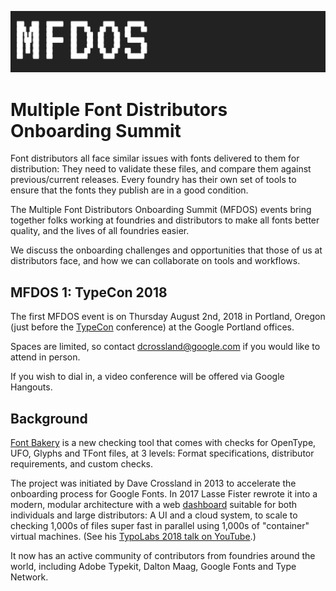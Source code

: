 ![MFDOS](logo.png)

# Multiple Font Distributors Onboarding Summit

Font distributors all face similar issues with fonts delivered to them for distribution:
They need to validate these files, and compare them against previous/current releases.
Every foundry has their own set of tools to ensure that the fonts they publish are in a good condition. 

The Multiple Font Distributors Onboarding Summit (MFDOS) events bring together folks working at foundries and distributors to make all fonts better quality, and the lives of all foundries easier.

We discuss the onboarding challenges and opportunities that those of us at distributors face, and how we can collaborate on tools and workflows. 

## MFDOS 1: TypeCon 2018

The first MFDOS event is on Thursday August 2nd, 2018 in Portland, Oregon (just before the [TypeCon](https://www.typecon.org) conference) at the Google Portland offices. 

Spaces are limited, so contact <dcrossland@google.com> if you would like to attend in person. 

If you wish to dial in, a video conference will be offered via Google Hangouts.

## Background

[Font Bakery](https://GitHub.com/GoogleFonts/Fontbakery) is a new checking tool that comes with checks for OpenType, UFO, Glyphs and TFont files, at 3 levels: Format specifications, distributor requirements, and custom checks. 

The project was initiated by Dave Crossland in 2013 to accelerate the onboarding process for Google Fonts. 
In 2017 Lasse Fister rewrote it into a modern, modular architecture with a web [dashboard](https://GitHub.com/GoogleFonts/Fontbakery-Dashboard) suitable for both individuals and large distributors: 
A UI and a cloud system, to scale to checking 1,000s of files super fast in parallel using 1,000s of "container" virtual machines. (See his [TypoLabs 2018 talk on YouTube](https://www.youtube.com/watch?v=Kqhzg89zKYw).)

It now has an active community of contributors from foundries around the world, including Adobe Typekit, Dalton Maag, Google Fonts and Type Network.
